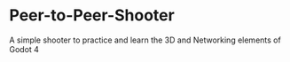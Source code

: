# Peer-to-Peer-Shooter
A simple shooter to practice and learn the 3D and Networking elements of Godot 4

